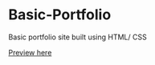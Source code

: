 # Basic-Portfolio
Basic portfolio site built using HTML/ CSS

[Preview here](https://eunhyegina.github.io/Basic-Portfolio/)
